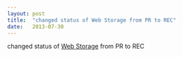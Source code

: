 ```yaml
---
layout: post
title:  "changed status of Web Storage from PR to REC"
date:   2013-07-30
---
```


changed status of [Web Storage](http://www.w3.org/TR/webstorage/) from PR to REC

